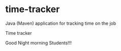 # time-tracker
Java (Maven) application for tracking time on the job

Time tracker

Good Night  morning Students!!!

